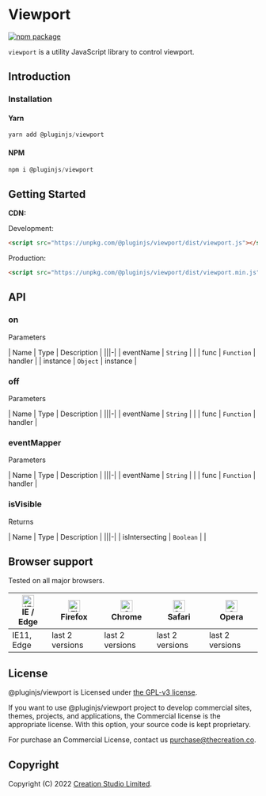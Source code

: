 # Viewport

[![npm package](https://img.shields.io/npm/v/@pluginjs/viewport.svg)](https://www.npmjs.com/package/@pluginjs/viewport)

`viewport` is a utility JavaScript library to control viewport.

## Introduction
### Installation

#### Yarn

```javascript
yarn add @pluginjs/viewport
```

#### NPM

```javascript
npm i @pluginjs/viewport
```

## Getting Started

**CDN:**

Development:

```html
<script src="https://unpkg.com/@pluginjs/viewport/dist/viewport.js"></script>
```

Production:

```html
<script src="https://unpkg.com/@pluginjs/viewport/dist/viewport.min.js"></script>
```

## API

### on

Parameters

| Name | Type | Description |
|||-|
| eventName | `String` | |
| func | `Function` | handler |
| instance | `Object` | instance |

### off

Parameters

| Name | Type | Description |
|||-|
| eventName | `String` | |
| func | `Function` | handler |

### eventMapper

Parameters

| Name | Type | Description |
|||-|
| eventName | `String` | |
| func | `Function` | handler |

### isVisible

Returns

| Name | Type | Description |
|||-|
| isIntersecting | `Boolean` | |

## Browser support

Tested on all major browsers.

| [<img src="https://raw.githubusercontent.com/alrra/browser-logos/master/src/edge/edge_48x48.png" alt="IE / Edge" width="24px" height="24px" />](http://godban.github.io/browsers-support-badges/)</br>IE / Edge | [<img src="https://raw.githubusercontent.com/alrra/browser-logos/master/src/firefox/firefox_48x48.png" alt="Firefox" width="24px" height="24px" />](http://godban.github.io/browsers-support-badges/)</br>Firefox | [<img src="https://raw.githubusercontent.com/alrra/browser-logos/master/src/chrome/chrome_48x48.png" alt="Chrome" width="24px" height="24px" />](http://godban.github.io/browsers-support-badges/)</br>Chrome | [<img src="https://raw.githubusercontent.com/alrra/browser-logos/master/src/safari/safari_48x48.png" alt="Safari" width="24px" height="24px" />](http://godban.github.io/browsers-support-badges/)</br>Safari | [<img src="https://raw.githubusercontent.com/alrra/browser-logos/master/src/opera/opera_48x48.png" alt="Opera" width="24px" height="24px" />](http://godban.github.io/browsers-support-badges/)</br>Opera |
| --------- | --------- | --------- | --------- | --------- |
| IE11, Edge| last 2 versions| last 2 versions| last 2 versions| last 2 versions|

## License

@pluginjs/viewport is Licensed under [the GPL-v3 license](LICENSE).

If you want to use @pluginjs/viewport project to develop commercial sites, themes, projects, and applications, the Commercial license is the appropriate license. With this option, your source code is kept proprietary.

For purchase an Commercial License, contact us purchase@thecreation.co.

## Copyright

Copyright (C) 2022 [Creation Studio Limited](creationstudio.com).